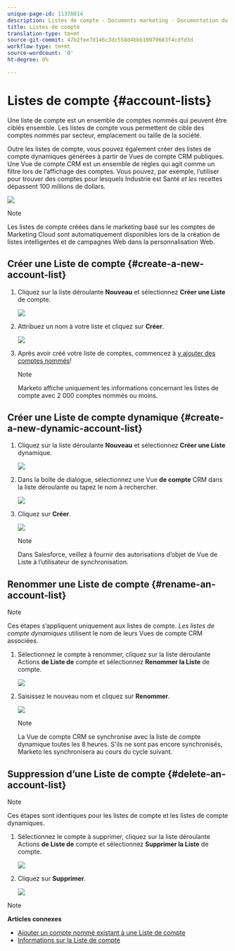 ```yaml
---
unique-page-id: 11378814
description: Listes de compte - Documents marketing - Documentation du produit
title: Listes de compte
translation-type: tm+mt
source-git-commit: 47b2fee7d146c3dc558d4bbb10070683f4cdfd3d
workflow-type: tm+mt
source-wordcount: '0'
ht-degree: 0%

---
```



# Listes de compte {#account-lists}

Une liste de compte est un ensemble de comptes nommés qui peuvent être ciblés ensemble. Les listes de compte vous permettent de cible des comptes nommés par secteur, emplacement ou taille de la société.

Outre les listes de compte, vous pouvez également créer des listes de compte dynamiques générées à partir de Vues de compte CRM publiques. Une Vue de compte CRM est un ensemble de règles qui agit comme un filtre lors de l’affichage des comptes. Vous pouvez, par exemple, l’utiliser pour trouver des comptes pour lesquels Industrie est Santé *et les* recettes dépassent 100 millions de dollars.

![](assets/one.png)

>[!NOTE]
>
>Les listes de compte créées dans le marketing basé sur les comptes de Marketing Cloud sont automatiquement disponibles lors de la création de listes intelligentes et de campagnes Web dans la personnalisation [](http://docs.marketo.com/display/DOCS/RTP+Segments)Web.

## Créer une Liste de compte {#create-a-new-account-list}

1. Cliquez sur la liste déroulante **Nouveau** et sélectionnez **Créer une Liste** de compte.

   ![](assets/1a.png)

1. Attribuez un nom à votre liste et cliquez sur **Créer**.

   ![](assets/three-0.png)

1. Après avoir créé votre liste de comptes, commencez à [y ajouter des comptes nommés](http://docs.marketo.com/display/DOCS/Add+an+Existing+Named+Account+to+an+Account+List)!

   >[!NOTE]
   >
   >Marketo affiche uniquement les informations concernant les listes de compte avec 2 000 comptes nommés ou moins.

## Créer une Liste de compte dynamique {#create-a-new-dynamic-account-list}

1. Cliquez sur la liste déroulante **Nouveau** et sélectionnez **Créer une Liste** dynamique.

   ![](assets/1.png)

1. Dans la boîte de dialogue, sélectionnez une Vue **de compte** CRM dans la liste déroulante ou tapez le nom à rechercher.

   ![](assets/image2017-7-18-9-48-23.png)

1. Cliquez sur **Créer**.

   ![](assets/step4.jpg)

   >[!NOTE]
   >
   >Dans Salesforce, veillez à fournir des autorisations d’objet de Vue de Liste à l’utilisateur de synchronisation.

## Renommer une Liste de compte {#rename-an-account-list}

>[!NOTE]
>
>Ces étapes s’appliquent uniquement aux listes de compte. *Les listes de compte dynamiques* utilisent le nom de leurs Vues de compte CRM associées.

1. Sélectionnez le compte à renommer, cliquez sur la liste déroulante Actions **de Liste de** compte et sélectionnez **Renommer la Liste** de compte.

   ![](assets/three.png)

1. Saisissez le nouveau nom et cliquez sur **Renommer**.

   ![](assets/four.png)

   >[!NOTE]
   >
   >La Vue de compte CRM se synchronise avec la liste de compte dynamique toutes les 8 heures. S&#39;ils ne sont pas encore synchronisés, Marketo les synchronisera au cours du cycle suivant.

## Suppression d’une Liste de compte {#delete-an-account-list}

>[!NOTE]
>
>Ces étapes sont identiques pour les listes de compte et les listes de compte dynamiques.

1. Sélectionnez le compte à supprimer, cliquez sur la liste déroulante Actions **de Liste de** compte et sélectionnez **Supprimer la Liste** de compte.

   ![](assets/five.png)

1. Cliquez sur **Supprimer**.

   ![](assets/six.png)

>[!NOTE]
>
>**Articles connexes**
>
>* [Ajouter un compte nommé existant à une Liste de compte](named-accounts/add-an-existing-named-account-to-an-account-list.md)
>* [Informations sur la Liste de compte](../../../product-docs/account-based-marketing/measure/account-list-insights.md)

>



